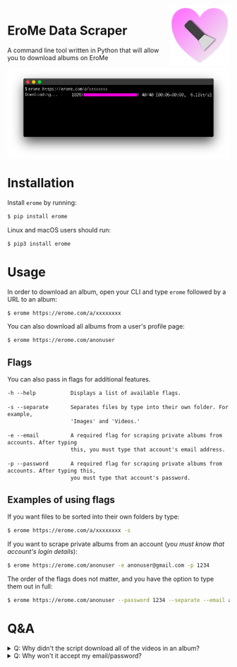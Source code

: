 <img src="https://raw.githubusercontent.com/Amenly/EroMe/master/images/icon-2.png" align="right">

# EroMe Data Scraper

A command line tool written in Python that will allow you to download albums on EroMe

<img src="https://raw.githubusercontent.com/Amenly/EroMe/master/images/terminal.png" align="center">

# Installation

Install `erome` by running:

```bash
$ pip install erome
```

Linux and macOS users should run:

```bash
$ pip3 install erome
```

# Usage

In order to download an album, open your CLI and type `erome` followed by a URL to an album:

```bash
$ erome https://erome.com/a/xxxxxxxx
```

You can also download all albums from a user's profile page:

```bash
$ erome https://erome.com/anonuser
```

## Flags

You can also pass in flags for additional features.

```
-h --help           Displays a list of available flags.

-s --separate       Separates files by type into their own folder. For example,
                    'Images' and 'Videos.'

-e --email          A required flag for scraping private albums from accounts. After typing
                    this, you must type that account's email address.

-p --password       A required flag for scraping private albums from accounts. After typing this,
                    you must type that account's password.
```

## Examples of using flags

If you want files to be sorted into their own folders by type:

```bash
$ erome https://erome.com/a/xxxxxxxx -s
```

If you want to scrape private albums from an account (*you must know that account's login details*):

```bash
$ erome https://erome.com/anonuser -e anonuser@gmail.com -p 1234
```

The order of the flags does not matter, and you have the option to type them out in full:

```bash
$ erome https://erome.com/anonuser --password 1234 --separate --email anonuser@gmail.com
```

# Q&A

<details>
  <summary>Q: Why didn't the script download all of the videos in an album?</summary>
  <br>
  A: One possibility is that some of the videos are still being encoded, in which case you'll have to scrape it again at a later time.
</details>

<details>
  <summary>Q: Why won't it accept my email/password?</summary>
  <br>
  A: If it's not accepting your email or your password, try wrapping them with single quotes: -e 'anonuser@gmail.com' -p '1234'
</details>
